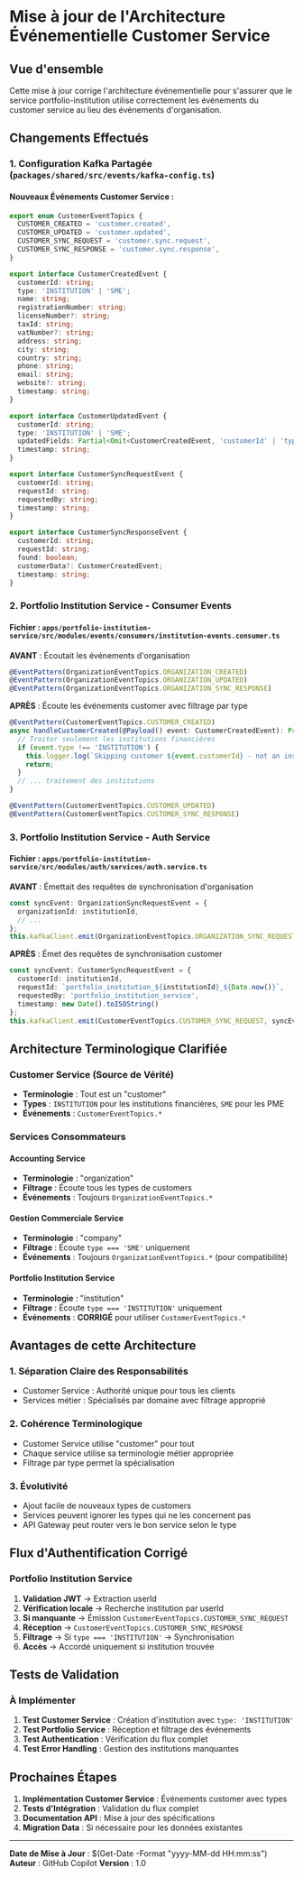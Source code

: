 # Mise à jour de l'Architecture Événementielle Customer Service

## Vue d'ensemble

Cette mise à jour corrige l'architecture événementielle pour s'assurer que le service portfolio-institution utilise correctement les événements du customer service au lieu des événements d'organisation.

## Changements Effectués

### 1. Configuration Kafka Partagée (`packages/shared/src/events/kafka-config.ts`)

#### Nouveaux Événements Customer Service :
```typescript
export enum CustomerEventTopics {
  CUSTOMER_CREATED = 'customer.created',
  CUSTOMER_UPDATED = 'customer.updated',
  CUSTOMER_SYNC_REQUEST = 'customer.sync.request',
  CUSTOMER_SYNC_RESPONSE = 'customer.sync.response',
}

export interface CustomerCreatedEvent {
  customerId: string;
  type: 'INSTITUTION' | 'SME';
  name: string;
  registrationNumber: string;
  licenseNumber?: string;
  taxId: string;
  vatNumber?: string;
  address: string;
  city: string;
  country: string;
  phone: string;
  email: string;
  website?: string;
  timestamp: string;
}

export interface CustomerUpdatedEvent {
  customerId: string;
  type: 'INSTITUTION' | 'SME';
  updatedFields: Partial<Omit<CustomerCreatedEvent, 'customerId' | 'type' | 'timestamp'>>;
  timestamp: string;
}

export interface CustomerSyncRequestEvent {
  customerId: string;
  requestId: string;
  requestedBy: string;
  timestamp: string;
}

export interface CustomerSyncResponseEvent {
  customerId: string;
  requestId: string;
  found: boolean;
  customerData?: CustomerCreatedEvent;
  timestamp: string;
}
```

### 2. Portfolio Institution Service - Consumer Events

#### Fichier : `apps/portfolio-institution-service/src/modules/events/consumers/institution-events.consumer.ts`

**AVANT** : Écoutait les événements d'organisation
```typescript
@EventPattern(OrganizationEventTopics.ORGANIZATION_CREATED)
@EventPattern(OrganizationEventTopics.ORGANIZATION_UPDATED)
@EventPattern(OrganizationEventTopics.ORGANIZATION_SYNC_RESPONSE)
```

**APRÈS** : Écoute les événements customer avec filtrage par type
```typescript
@EventPattern(CustomerEventTopics.CUSTOMER_CREATED)
async handleCustomerCreated(@Payload() event: CustomerCreatedEvent): Promise<void> {
  // Traiter seulement les institutions financières
  if (event.type !== 'INSTITUTION') {
    this.logger.log(`Skipping customer ${event.customerId} - not an institution`);
    return;
  }
  // ... traitement des institutions
}

@EventPattern(CustomerEventTopics.CUSTOMER_UPDATED)
@EventPattern(CustomerEventTopics.CUSTOMER_SYNC_RESPONSE)
```

### 3. Portfolio Institution Service - Auth Service

#### Fichier : `apps/portfolio-institution-service/src/modules/auth/services/auth.service.ts`

**AVANT** : Émettait des requêtes de synchronisation d'organisation
```typescript
const syncEvent: OrganizationSyncRequestEvent = {
  organizationId: institutionId,
  // ...
};
this.kafkaClient.emit(OrganizationEventTopics.ORGANIZATION_SYNC_REQUEST, syncEvent);
```

**APRÈS** : Émet des requêtes de synchronisation customer
```typescript
const syncEvent: CustomerSyncRequestEvent = {
  customerId: institutionId,
  requestId: `portfolio_institution_${institutionId}_${Date.now()}`,
  requestedBy: 'portfolio_institution_service',
  timestamp: new Date().toISOString()
};
this.kafkaClient.emit(CustomerEventTopics.CUSTOMER_SYNC_REQUEST, syncEvent);
```

## Architecture Terminologique Clarifiée

### Customer Service (Source de Vérité)
- **Terminologie** : Tout est un "customer"
- **Types** : `INSTITUTION` pour les institutions financières, `SME` pour les PME
- **Événements** : `CustomerEventTopics.*`

### Services Consommateurs

#### Accounting Service
- **Terminologie** : "organization" 
- **Filtrage** : Écoute tous les types de customers
- **Événements** : Toujours `OrganizationEventTopics.*`

#### Gestion Commerciale Service  
- **Terminologie** : "company"
- **Filtrage** : Écoute `type === 'SME'` uniquement
- **Événements** : Toujours `OrganizationEventTopics.*` (pour compatibilité)

#### Portfolio Institution Service
- **Terminologie** : "institution"
- **Filtrage** : Écoute `type === 'INSTITUTION'` uniquement  
- **Événements** : **CORRIGÉ** pour utiliser `CustomerEventTopics.*`

## Avantages de cette Architecture

### 1. Séparation Claire des Responsabilités
- Customer Service : Authorité unique pour tous les clients
- Services métier : Spécialisés par domaine avec filtrage approprié

### 2. Cohérence Terminologique
- Customer Service utilise "customer" pour tout
- Chaque service utilise sa terminologie métier appropriée
- Filtrage par type permet la spécialisation

### 3. Évolutivité
- Ajout facile de nouveaux types de customers
- Services peuvent ignorer les types qui ne les concernent pas
- API Gateway peut router vers le bon service selon le type

## Flux d'Authentification Corrigé

### Portfolio Institution Service

1. **Validation JWT** → Extraction userId
2. **Vérification locale** → Recherche institution par userId
3. **Si manquante** → Émission `CustomerEventTopics.CUSTOMER_SYNC_REQUEST`
4. **Réception** → `CustomerEventTopics.CUSTOMER_SYNC_RESPONSE` 
5. **Filtrage** → Si `type === 'INSTITUTION'` → Synchronisation
6. **Accès** → Accordé uniquement si institution trouvée

## Tests de Validation

### À Implémenter
1. **Test Customer Service** : Création d'institution avec `type: 'INSTITUTION'`
2. **Test Portfolio Service** : Réception et filtrage des événements
3. **Test Authentication** : Vérification du flux complet
4. **Test Error Handling** : Gestion des institutions manquantes

## Prochaines Étapes

1. **Implémentation Customer Service** : Événements customer avec types
2. **Tests d'Intégration** : Validation du flux complet
3. **Documentation API** : Mise à jour des spécifications
4. **Migration Data** : Si nécessaire pour les données existantes

---

**Date de Mise à Jour** : $(Get-Date -Format "yyyy-MM-dd HH:mm:ss")
**Auteur** : GitHub Copilot
**Version** : 1.0
